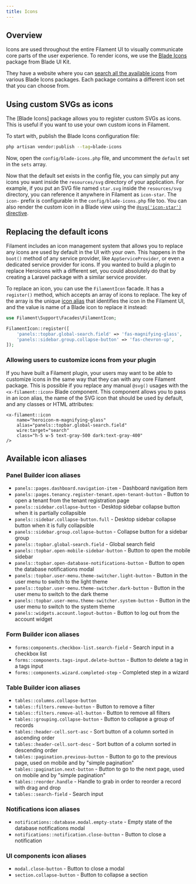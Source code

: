 ```yaml
---
title: Icons
---
```


## Overview

Icons are used throughout the entire Filament UI to visually communicate core parts of the user experience. To render icons, we use the [Blade Icons](https://github.com/blade-ui-kit/blade-icons) package from Blade UI Kit.

They have a website where you can [search all the available icons](https://blade-ui-kit.com/blade-icons?set=1#search) from various Blade Icons packages. Each package contains a different icon set that you can choose from.

## Using custom SVGs as icons

The [Blade Icons] package allows you to register custom SVGs as icons. This is useful if you want to use your own custom icons in Filament.

To start with, publish the Blade Icons configuration file:

```bash
php artisan vendor:publish --tag=blade-icons
```

Now, open the `config/blade-icons.php` file, and uncomment the `default` set in the `sets` array.

Now that the default set exists in the config file, you can simply put any icons you want inside the `resources/svg` directory of your application. For example, if you put an SVG file named `star.svg` inside the `resources/svg` directory, you can reference it anywhere in Filament as `icon-star`. The `icon-` prefix is configurable in the `config/blade-icons.php` file too. You can also render the custom icon in a Blade view using the [`@svg('icon-star')` directive](https://github.com/blade-ui-kit/blade-icons#directive).

## Replacing the default icons

Filament includes an icon management system that allows you to replace any icons are used by default in the UI with your own. This happens in the `boot()` method of any service provider, like `AppServiceProvider`, or even a dedicated service provider for icons. If you wanted to build a plugin to replace Heroicons with a different set, you could absolutely do that by creating a Laravel package with a similar service provider.

To replace an icon, you can use the `FilamentIcon` facade. It has a `register()` method, which accepts an array of icons to replace. The key of the array is the unique [icon alias](#available-icon-aliases) that identifies the icon in the Filament UI, and the value is name of a Blade icon to replace it instead:

```php
use Filament\Support\Facades\FilamentIcon;

FilamentIcon::register([
    'panels::topbar.global-search.field' => 'fas-magnifying-glass',
    'panels::sidebar.group.collapse-button' => 'fas-chevron-up',
]);
```

### Allowing users to customize icons from your plugin

If you have built a Filament plugin, your users may want to be able to customize icons in the same way that they can with any core Filament package. This is possible if you replace any manual `@svg()` usages with the `<x-filament::icon>` Blade component. This component allows you to pass in an icon alias, the name of the SVG icon that should be used by default, and any classes or HTML attributes:

```blade
<x-filament::icon
    name="heroicon-m-magnifying-glass"
    alias="panels::topbar.global-search.field"
    wire:target="search"
    class="h-5 w-5 text-gray-500 dark:text-gray-400"
/>
```

## Available icon aliases

### Panel Builder icon aliases

- `panels::pages.dashboard.navigation-item` - Dashboard navigation item
- `panels::pages.tenancy.register-tenant.open-tenant-button` - Button to open a tenant from the tenant registration page
- `panels::sidebar.collapse-button` - Desktop sidebar collapse button when it is partially collapsible
- `panels::sidebar.collapse-button.full` - Desktop sidebar collapse button when it is fully collapsible
- `panels::sidebar.group.collapse-button` - Collapse button for a sidebar group
- `panels::topbar.global-search.field` - Global search field
- `panels::topbar.open-mobile-sidebar-button` - Button to open the mobile sidebar
- `panels::topbar.open-database-notifications-button` - Button to open the database notifications modal
- `panels::topbar.user-menu.theme-switcher.light-button` - Button in the user menu to switch to the light theme
- `panels::topbar.user-menu.theme-switcher.dark-button` - Button in the user menu to switch to the dark theme
- `panels::topbar.user-menu.theme-switcher.system-button` - Button in the user menu to switch to the system theme
- `panels::widgets.account.logout-button` - Button to log out from the account widget

### Form Builder icon aliases

- `forms:components.checkbox-list.search-field` - Search input in a checkbox list
- `forms::components.tags-input.delete-button` - Button to delete a tag in a tags input
- `forms::components.wizard.completed-step` - Completed step in a wizard

### Table Builder icon aliases

- `tables::columns.collapse-button`
- `tables::filters.remove-button` - Button to remove a filter
- `tables::filters.remove-all-button` - Button to remove all filters
- `tables::grouping.collapse-button` - Button to collapse a group of records
- `tables::header-cell.sort-asc` - Sort button of a column sorted in ascending order
- `tables::header-cell.sort-desc` - Sort button of a column sorted in descending order
- `tables::pagination.previous-button` - Button to go to the previous page, used on mobile and by "simple pagination"
- `tables::pagination.next-button` - Button to go to the next page, used on mobile and by "simple pagination"
- `tables::reorder.handle` - Handle to grab in order to reorder a record with drag and drop
- `tables::search-field` - Search input

### Notifications icon aliases

- `notifications::database.modal.empty-state` - Empty state of the database notifications modal
- `notifications::notification.close-button` - Button to close a notification

### UI components icon aliases

- `modal.close-button` - Button to close a modal
- `section.collapse-button` - Button to collapse a section
